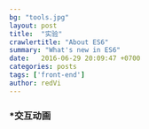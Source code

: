 ```yaml
---
bg: "tools.jpg"
layout: post
title:  "实验"
crawlertitle: "About ES6"
summary: "What's new in ES6"
date:   2016-06-29 20:09:47 +0700
categories: posts
tags: ['front-end']
author: redVi
---
```

### *交互动画
